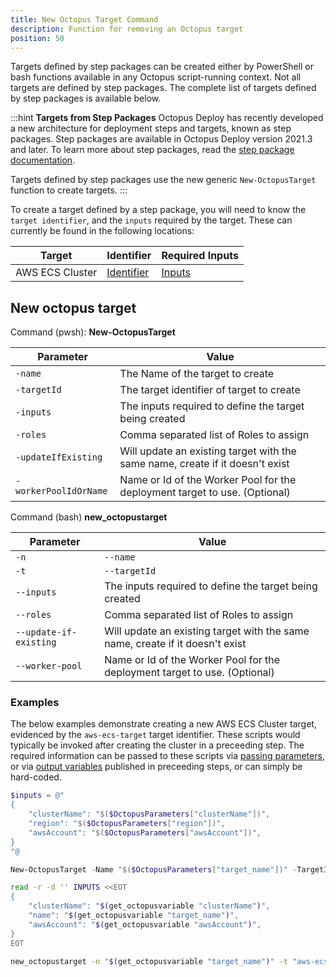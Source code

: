 ```yaml
---
title: New Octopus Target Command
description: Function for removing an Octopus target
position: 50
---
```


Targets defined by step packages can be created either by PowerShell or bash functions available in any Octopus script-running context. Not all targets are defined by step packages. The complete list of targets defined by step packages is available below.

:::hint
**Targets from Step Packages**
Octopus Deploy has recently developed a new architecture for deployment steps and targets, known as step packages. Step packages are available in Octopus Deploy version 2021.3 and later. To learn more about step packages, read the [step package documentation](https://github.com/octopusdeploy/step-api#overview).

Targets defined by step packages use the new generic `New-OctopusTarget` function to create targets. 
:::

To create a target defined by a step package, you will need to know the `target identifier`, and the `inputs` required by the target. These can currently be found in the following locations:

| Target                              | Identifier                             | Required Inputs                        |
| ----------------------------------- | -------------------------------------- | -------------------------------------- |
| AWS ECS Cluster | [Identifier](https://github.com/OctopusDeploy/step-package-ecs/blob/main/targets/ecs-target/src/metadata.json#L5) | [Inputs](https://github.com/OctopusDeploy/step-package-ecs/blob/main/targets/ecs-target/src/inputs.ts)

## New octopus target

Command (pwsh): **New-OctopusTarget** 

| Parameter                           | Value                                  |
| ----------------------------------- | -------------------------------------- |
| `-name`                             | The Name of the target to create |
| `-targetId`                         | The target identifier of target to create |
| `-inputs`                           | The inputs required to define the target being created |
| `-roles`                            | Comma separated list of Roles to assign |
| `-updateIfExisting`                 | Will update an existing target with the same name, create if it doesn't exist |
| `-workerPoolIdOrName`               | Name or Id of the Worker Pool for the deployment target to use. (Optional) |

Command (bash) **new_octopustarget** 

| Parameter                           | Value                                  |
| ----------------------------------- | -------------------------------------- |
| `-n` | `--name`                     | The Name of the target to create |
| `-t` | `--targetId`                 | The target identifier of target to create |
| `--inputs`                          | The inputs required to define the target being created |
| `--roles`                           | Comma separated list of Roles to assign |
| `--update-if-existing`              | Will update an existing target with the same name, create if it doesn't exist |
| `--worker-pool`                     | Name or Id of the Worker Pool for the deployment target to use. (Optional) |

### Examples

The below examples demonstrate creating a new AWS ECS Cluster target, evidenced by the `aws-ecs-target` target identifier. These scripts would typically be invoked after creating the cluster in a preceeding step. The required information can be passed to these scripts via [passing parameters](/docs/deployments/custom-scripts/passing-parameters-to-scripts.md), or via [output variables](/docs/deployments/custom-scripts/output-variables.md) published in preceeding steps, or can simply be hard-coded.

```powershell PowerShell
$inputs = @"
{
    "clusterName": "$($OctopusParameters["clusterName"])",
    "region": "$($OctopusParameters["region"])",
    "awsAccount": "$($OctopusParameters["awsAccount"])",
}
"@

New-OctopusTarget -Name "$($OctopusParameters["target_name"])" -TargetId "aws-ecs-target" -Inputs $inputs -Roles "$($OctopusParameters["role"])"
```
```bash Bash
read -r -d '' INPUTS <<EOT
{
    "clusterName": "$(get_octopusvariable "clusterName")",
    "name": "$(get_octopusvariable "target_name")",
    "awsAccount": "$(get_octopusvariable "awsAccount")",
}
EOT

new_octopustarget -n "$(get_octopusvariable "target_name")" -t "aws-ecs-target" --inputs "$INPUTS" --roles "$(get_octopusvariable "role")"
```